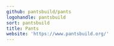 ```yaml
---
github: pantsbuild/pants
logohandle: pantsbuild
sort: pantsbuild
title: Pants
website: 'https://www.pantsbuild.org/'
---
```

